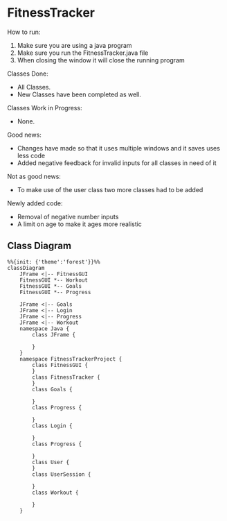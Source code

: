 # FitnessTracker

How to run:
1. Make sure you are using a java program
2. Make sure you run the FitnessTracker.java file
3. When closing the window it will close the running program

Classes Done:
- All Classes.
- New Classes have been completed as well.

Classes Work in Progress:
- None.

Good news:
- Changes have made so that it uses multiple windows and it saves uses less code
- Added negative feedback for invalid inputs for all classes in need of it

Not as good news:
- To make use of the user class two more classes had to be added

Newly added code:
- Removal of negative number inputs
- A limit on age to make it ages more realistic



## Class Diagram
```mermaid
%%{init: {'theme':'forest'}}%%
classDiagram
    JFrame <|-- FitnessGUI
    FitnessGUI *-- Workout
    FitnessGUI *-- Goals
    FitnessGUI *-- Progress

    JFrame <|-- Goals
    JFrame <|-- Login
    JFrame <|-- Progress
    JFrame <|-- Workout 
    namespace Java {
        class JFrame {

        }
    }
    namespace FitnessTrackerProject {
        class FitnessGUI {
        }
        class FitnessTracker {
        }
        class Goals {

        }
        class Progress {

        }
        class Login {

        }
        class Progress {

        }
        class User {
        }
        class UserSession {

        }
        class Workout {

        }
    }
```
